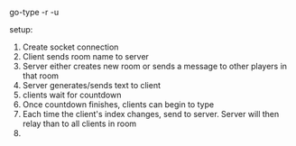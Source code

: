 go-type -r <roomname> -u <username>

setup:

1. Create socket connection
2. Client sends room name to server
3. Server either creates new room or sends a message to other players in that room
4. Server generates/sends text to client
5. clients wait for countdown
6. Once countdown finishes, clients can begin to type
7. Each time the client's index changes, send to server. Server will then relay than to all clients in room
8. 
